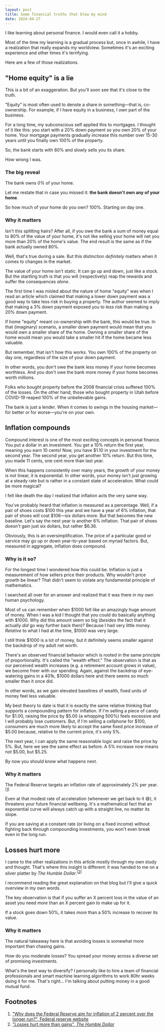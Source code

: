 ```yaml
---
layout: post
title: Some financial truths that blew my mind
date: 2024-04-27 
---
```



I like learning about personal finance. I would even call it a hobby.

Most of the time my learning is a gradual process but, once in awhile, I have a realization that really expands my worldview. Sometimes it's an exciting experience and other times it's terrifying.

Here are a few of those realizations.

## "Home equity" is a lie

This is a bit of an exaggeration. But you'll soon see that it's close to the truth. 

"Equity" is most often used to denote a share in something—that is, co-ownership. For example, if I have equity in a business, I _own_ part of the business.

For a long time, my subconscious self applied this to mortgages. I thought of it like this: you start with a 20% down payment so you own 20% of your home. Your mortgage payments gradually increase this number over 15-30 years until you finally own 100% of the property.

So, the bank starts with 80% and slowly sells you its share.

<div style="width: 100%" id="chart1"></div>

How wrong I was.

### The big reveal

The bank owns _0%_ of your home.

Let me restate that in case you missed it: **the bank doesn't own any of your home**.

So how much of your home do you own? 100%. Starting on day one.

<div style="width: 100%" id="chart2"></div>

### Why it matters

Isn't this splitting hairs? After all, if you owe the bank a sum of money equal to 80% of the value of your home, it's not like selling your home will net you more than 20% of the home's value. The end result is the same as if the bank actually owned 80%.

Well, that's true during a sale. But this distinction _definitely_ matters when it comes to changes in the market.

The value of your home isn't static. It can go up and down, just like a stock. But the startling truth is that you will (respectively) reap the rewards and suffer the consequences _alone_.

The first time I was misled about the nature of home "equity" was when I read an article which claimed that making a lower down payment was a good way to take less risk in buying a property. The author seemed to imply that making a 3% down payment exposed you to less risk than making a 20% down payment.

If home "equity" meant co-ownership with the bank, this would be true. In that (imaginary) scenario, a smaller down payment would mean that you would own a smaller share of the home. Owning a smaller share of the home would mean you would take a smaller hit if the home became less valuable.

But remember, that isn't how this works. You own 100% of the property on day one, regardless of the size of your down payment.

In other words, you don't owe the bank less money if your home becomes worthless. And you don't owe the bank more money if your home becomes worth millions. 

Folks who bought property before the 2008 financial crisis suffered 100% of the losses. On the other hand, those who bought property in Utah before COVID-19 reaped 100% of the unbelievable gains.

The bank is just a lender. When it comes to swings in the housing market—for better or for worse—you're on your own.

## Inflation compounds

Compound interest is one of the most exciting concepts in personal finance. You put a dollar in an investment. You get a 10% return the first year, meaning you earn 10 cents! Now, you have $1.10 in your investment for the second year. The second year, you get another 10% return. But this time, you made 11 cents, one cent more than last year.

When this happens consistently over many years, the growth of your money is not linear, it is exponential. In other words, your money isn't just growing at a steady rate but is rather in a constant state of acceleration. What could be more magical?

<div style="width: 100%" id="chart3"></div>

I felt like death the day I realized that inflation acts the very same way.

You've probably heard that inflation is measured as a percentage. Well, if a pair of shoes costs $100 this year and we have a year of 6% inflation, that pair of shoes will cost $106—six dollars more. But that becomes the new baseline. Let's say the next year is another 6% inflation. That pair of shoes doesn't gain just six dollars, but rather $6.36.

Obviously, this is an oversimplification. The price of a particular good or service may go up or down year-to-year based on myriad factors. But, measured in aggregate, inflation does compound.

### Why is it so?

For the longest time I wondered how this could be. Inflation is just a measurement of how sellers price their products. Why wouldn't price growth be linear? That didn't seem to violate any fundamental principle of mathematics.

I searched all over for an answer and realized that it was there in my own human psychology.

Most of us can remember when $1000 felt like an amazingly huge amount of money. When I was a kid I thought that you could do basically anything with $1000. Why did this amount seem so big (_besides_ the fact that it actually _did_ go way further back then)? Because I had very little money. _Relative_ to what I had at the time, $1000 was very large.

I still think $1000 is a lot of money, but it definitely seems smaller against the backdrop of my adult net worth.

There's an observed financial behavior which is rooted in the same principle of proportionality. It's called the "wealth effect." The observation is that as our perceived wealth increases (e.g. a retirement account grows in value), we become freer with our spending. Again, against the backdrop of eye-watering gains in a 401k, $1000 dollars here and there seems so much smaller than it once did.

In other words, as we gain elevated baselines of wealth, fixed units of money feel less valuable.

My best theory to date is that it is exactly the same relative thinking that supports a compounding pattern for inflation. If I'm selling a piece of candy for $1.00, raising the price by $5.00 (a whopping 500%) feels excessive and I will probably lose customers. But, if I'm selling a cellphone for $100, consumers are much more likely to accept the same fixed price increase of $5.00 because, relative to the current price, it's only 5%.

The next year, I can apply the same reasonable logic and raise the price by 5%. But, here we see the same effect as before. A 5% increase now means not $5.00, but $5.25.

By now you should know what happens next.

### Why it matters

The Federal Reserve targets an inflation rate of approximately 2% per year.<sup>[<a href="#footnote-1">1</a>]</sup>

Even at that modest rate of acceleration (whenever we get back to it 😅), it threatens your future financial wellbeing. It's a mathematical fact that an exponential curve will always catch up with a straight line, no matter its slope.

If you are saving at a constant rate (or living on a fixed income) without fighting back through compounding investments, you won't even break even in the long run.

## Losses hurt more

I came to the other realizations in this article mostly through my own study and thought. That's where this insight is different: it was handed to me on a silver platter by _The Humble Dollar_.<sup>[<a href="#footnote-2">2</a>]</sup>

I recommend reading the great explanation on that blog but I'll give a quick overview in my own words.

The key observation is that if you suffer an X percent loss in the value of an asset you need _more_ than an X percent gain to make up for it.

If a stock goes down 50%, it takes _more_ than a 50% increase to recover its value.

<div style="width: 100%" id="chart4"></div>

### Why it matters

The natural takeaway here is that avoiding losses is somewhat more important than chasing gains.

How do you moderate losses? You spread your money across a diverse set of promising investments. 

What's the best way to diversify? I personally like to hire a team of financial professionals and smart machine learning algorithms to work 80hr weeks doing it for me. That's right... I'm talking about putting money in a good mutual fund.


## Footnotes

1. <span id="footnote-1"><a href="https://www.federalreserve.gov/faqs/economy_14400.htm">"Why does the Federal Reserve aim for inflation of 2 percent over the longer run?", Federal reserve website</a></span>
1. <span id="footnote-2"><a href="https://humbledollar.com/money-guide/losses-hurt-more-than-gains-help/">"Losses hurt more than gains", <i>The Humble Dollar</i></a></span>

<script src="https://cdn.jsdelivr.net/npm/vega@5"></script>
<script src="https://cdn.jsdelivr.net/npm/vega-lite@5"></script>
<script src="https://cdn.jsdelivr.net/npm/vega-embed@6"></script>

<script>
const amortizationSchedule = [
    {
        "year": 0,
        "amount": 0,
        "label": "paid"
    },
    {
        "year": 0,
        "amount": 400000,
        "label": "owed"
    },
    {
        "year": 1,
        "amount": 5901.461382269958,
        "label": "paid"
    },
    {
        "year": 1,
        "amount": 394098.53861772997,
        "label": "owed"
    },
    {
        "year": 2,
        "amount": 12104.852729132608,
        "label": "paid"
    },
    {
        "year": 2,
        "amount": 387895.14727086725,
        "label": "owed"
    },
    {
        "year": 3,
        "amount": 18625.621350603877,
        "label": "paid"
    },
    {
        "year": 3,
        "amount": 381374.3786493959,
        "label": "owed"
    },
    {
        "year": 4,
        "amount": 25480.00487039727,
        "label": "paid"
    },
    {
        "year": 4,
        "amount": 374519.9951296025,
        "label": "owed"
    },
    {
        "year": 5,
        "amount": 32685.07165987257,
        "label": "paid"
    },
    {
        "year": 5,
        "amount": 367314.9283401272,
        "label": "owed"
    },
    {
        "year": 6,
        "amount": 40258.763340662066,
        "label": "paid"
    },
    {
        "year": 6,
        "amount": 359741.2366593377,
        "label": "owed"
    },
    {
        "year": 7,
        "amount": 48219.93946181183,
        "label": "paid"
    },
    {
        "year": 7,
        "amount": 351780.06053818803,
        "label": "owed"
    },
    {
        "year": 8,
        "amount": 56588.42446269037,
        "label": "paid"
    },
    {
        "year": 8,
        "amount": 343411.57553730946,
        "label": "owed"
    },
    {
        "year": 9,
        "amount": 65385.05703860866,
        "label": "paid"
    },
    {
        "year": 9,
        "amount": 334614.9429613911,
        "label": "owed"
    },
    {
        "year": 10,
        "amount": 74631.74203207923,
        "label": "paid"
    },
    {
        "year": 10,
        "amount": 325368.2579679206,
        "label": "owed"
    },
    {
        "year": 11,
        "amount": 84351.50497893029,
        "label": "paid"
    },
    {
        "year": 11,
        "amount": 315648.4950210695,
        "label": "owed"
    },
    {
        "year": 12,
        "amount": 94568.54944510279,
        "label": "paid"
    },
    {
        "year": 12,
        "amount": 305431.450554897,
        "label": "owed"
    },
    {
        "year": 13,
        "amount": 105308.31729690674,
        "label": "paid"
    },
    {
        "year": 13,
        "amount": 294691.68270309304,
        "label": "owed"
    },
    {
        "year": 14,
        "amount": 116597.5520548182,
        "label": "paid"
    },
    {
        "year": 14,
        "amount": 283402.44794518163,
        "label": "owed"
    },
    {
        "year": 15,
        "amount": 128464.36548857685,
        "label": "paid"
    },
    {
        "year": 15,
        "amount": 271535.63451142295,
        "label": "owed"
    },
    {
        "year": 16,
        "amount": 140938.30761941502,
        "label": "paid"
    },
    {
        "year": 16,
        "amount": 259061.69238058478,
        "label": "owed"
    },
    {
        "year": 17,
        "amount": 154050.44030373383,
        "label": "paid"
    },
    {
        "year": 17,
        "amount": 245949.55969626596,
        "label": "owed"
    },
    {
        "year": 18,
        "amount": 167833.41458145945,
        "label": "paid"
    },
    {
        "year": 18,
        "amount": 232166.58541854034,
        "label": "owed"
    },
    {
        "year": 19,
        "amount": 182321.55198168862,
        "label": "paid"
    },
    {
        "year": 19,
        "amount": 217678.44801831117,
        "label": "owed"
    },
    {
        "year": 20,
        "amount": 197550.92998808486,
        "label": "paid"
    },
    {
        "year": 20,
        "amount": 202449.07001191494,
        "label": "owed"
    },
    {
        "year": 21,
        "amount": 213559.47187684663,
        "label": "paid"
    },
    {
        "year": 21,
        "amount": 186440.52812315317,
        "label": "owed"
    },
    {
        "year": 22,
        "amount": 230387.04115095673,
        "label": "paid"
    },
    {
        "year": 22,
        "amount": 169612.95884904306,
        "label": "owed"
    },
    {
        "year": 23,
        "amount": 248075.5408058666,
        "label": "paid"
    },
    {
        "year": 23,
        "amount": 151924.4591941332,
        "label": "owed"
    },
    {
        "year": 24,
        "amount": 266669.017673802,
        "label": "paid"
    },
    {
        "year": 24,
        "amount": 133330.9823261978,
        "label": "owed"
    },
    {
        "year": 25,
        "amount": 286213.7721065211,
        "label": "paid"
    },
    {
        "year": 25,
        "amount": 113786.22789347869,
        "label": "owed"
    },
    {
        "year": 26,
        "amount": 306758.47326965065,
        "label": "paid"
    },
    {
        "year": 26,
        "amount": 93241.52673034924,
        "label": "owed"
    },
    {
        "year": 27,
        "amount": 328354.28033569886,
        "label": "paid"
    },
    {
        "year": 27,
        "amount": 71645.71966430102,
        "label": "owed"
    },
    {
        "year": 28,
        "amount": 351054.96987753373,
        "label": "paid"
    },
    {
        "year": 28,
        "amount": 48945.03012246602,
        "label": "owed"
    },
    {
        "year": 29,
        "amount": 374917.069779553,
        "label": "paid"
    },
    {
        "year": 29,
        "amount": 25082.930220446753,
        "label": "owed"
    },
    {
        "year": 30,
        "amount": 400000,
        "label": "paid"
    },
    {
        "year": 30,
        "amount": 0,
        "label": "owed"
    }
];

const spec1 = {
  "$schema": "https://vega.github.io/schema/vega-lite/v5.json",
  "data": {
    values: amortizationSchedule, 
  },
  "width": "container",
  "transform": [
    {"calculate": "datum.label === 'paid' ? datum.amount + 100000 : datum.amount", "as": "amount"},
    {"calculate": "datum.amount / 500000", "as": "percent"}
  ],
  "layer": [
    {
      "mark": { "type": "line", "strokeWidth": 4 },
      "title": "How I used to think about it",
      "encoding": {
        "x": {
          "field": "year",
          "type": "quantitative",
          "title": "Year after purchase"
        },
        "y": {
          "field": "percent",
          "type": "quantitative",
          "title": "Ownership",
          "axis": {"format": ".0%"}
        },
        "color": {
          "field": "label",
          "title": false,
          "legend": {
            "labelExpr": "datum.label == 'owed' ? 'Bank owns' : 'I own'"
          }
        }
      }
    },
  ]
}


const spec2 = {
  "$schema": "https://vega.github.io/schema/vega-lite/v5.json",
  "data": {
    values: amortizationSchedule, 
  },
  "width": "container",
  "transform": [
      {"calculate": "datum.label === 'paid' ? 1 : 0", "as": "percent"},
  ],
  "layer": [
    {
      "mark": { type: "line", strokeWidth: 4 },
      "title": "The truth",
      "encoding": {
        "x": {
          "field": "year",
          "type": "quantitative",
          "title": "Year after purchase"
        },
        "y": {
          "field": "percent",
          "type": "quantitative",
          "title": "Ownership",
          "axis": {"format": ".0%"}
        },
        "color": {
          "field": "label",
          "title": false,
          "legend": {
            "labelExpr": "datum.label == 'owed' ? 'Bank owns' : 'I own'"
          }
        }
      }
    },
  ]
}


const spec3 = {
  "$schema": "https://vega.github.io/schema/vega-lite/v5.json",
  "data": {
    "values": [
    {
        "value": 1,
        "label": "linear",
        "time": 0
    },
    {
        "value": 1,
        "label": "compounded",
        "time": 0
    },
    {
        "value": 1.1,
        "label": "linear",
        "time": 1
    },
    {
        "value": 1.1,
        "label": "compounded",
        "time": 1
    },
    {
        "value": 1.2000000000000002,
        "label": "linear",
        "time": 2
    },
    {
        "value": 1.2100000000000002,
        "label": "compounded",
        "time": 2
    },
    {
        "value": 1.3000000000000003,
        "label": "linear",
        "time": 3
    },
    {
        "value": 1.3310000000000002,
        "label": "compounded",
        "time": 3
    },
    {
        "value": 1.4000000000000004,
        "label": "linear",
        "time": 4
    },
    {
        "value": 1.4641000000000002,
        "label": "compounded",
        "time": 4
    },
    {
        "value": 1.5000000000000004,
        "label": "linear",
        "time": 5
    },
    {
        "value": 1.61051,
        "label": "compounded",
        "time": 5
    },
    {
        "value": 1.6000000000000005,
        "label": "linear",
        "time": 6
    },
    {
        "value": 1.7715610000000002,
        "label": "compounded",
        "time": 6
    },
    {
        "value": 1.7000000000000006,
        "label": "linear",
        "time": 7
    },
    {
        "value": 1.9487171,
        "label": "compounded",
        "time": 7
    },
    {
        "value": 1.8000000000000007,
        "label": "linear",
        "time": 8
    },
    {
        "value": 2.1435888100000002,
        "label": "compounded",
        "time": 8
    },
    {
        "value": 1.9000000000000008,
        "label": "linear",
        "time": 9
    },
    {
        "value": 2.357947691,
        "label": "compounded",
        "time": 9
    },
    {
        "value": 2.000000000000001,
        "label": "linear",
        "time": 10
    },
    {
        "value": 2.5937424601,
        "label": "compounded",
        "time": 10
    },
    {
        "value": 2.100000000000001,
        "label": "linear",
        "time": 11
    },
    {
        "value": 2.8531167061100002,
        "label": "compounded",
        "time": 11
    },
    {
        "value": 2.200000000000001,
        "label": "linear",
        "time": 12
    },
    {
        "value": 3.1384283767210004,
        "label": "compounded",
        "time": 12
    },
    {
        "value": 2.300000000000001,
        "label": "linear",
        "time": 13
    },
    {
        "value": 3.4522712143931003,
        "label": "compounded",
        "time": 13
    },
    {
        "value": 2.4000000000000012,
        "label": "linear",
        "time": 14
    },
    {
        "value": 3.7974983358324104,
        "label": "compounded",
        "time": 14
    },
    {
        "value": 2.5000000000000013,
        "label": "linear",
        "time": 15
    },
    {
        "value": 4.177248169415652,
        "label": "compounded",
        "time": 15
    },
    {
        "value": 2.6000000000000014,
        "label": "linear",
        "time": 16
    },
    {
        "value": 4.594972986357217,
        "label": "compounded",
        "time": 16
    },
    {
        "value": 2.7000000000000015,
        "label": "linear",
        "time": 17
    },
    {
        "value": 5.054470284992938,
        "label": "compounded",
        "time": 17
    },
    {
        "value": 2.8000000000000016,
        "label": "linear",
        "time": 18
    },
    {
        "value": 5.559917313492232,
        "label": "compounded",
        "time": 18
    },
    {
        "value": 2.9000000000000017,
        "label": "linear",
        "time": 19
    },
    {
        "value": 6.115909044841455,
        "label": "compounded",
        "time": 19
    }
]
  },
  "width": "container",
  "transform": [
    {"calculate": "datum.label === 'paid' ? 1 : 0", "as": "percent"}
  ],
  "layer": [
    {
      "mark": {"type": "line", "strokeWidth": 4},
      "title": "The power of compound interest",
      "encoding": {
        "x": {
          "field": "time",
          "type": "quantitative",
          "title": "Years"
        },
        "y": {
          "field": "value",
          "type": "quantitative",
          "title": "Value",
          "axis": {"format": "$.2f"}
        },
        "color": {
          "field": "label",
          "title": null,
          "legend": {
            "labelExpr": "datum.label == 'compounded' ? 'With compounding' : 'Without compounding'"
          }
        }
      }
    }
  ]
}


const spec4 = {
    "$schema": "https://vega.github.io/schema/vega-lite/v5.json",
    "data": {
        "values": [
            {
                "time": 0,
                "amount": 100
            },
            {
                "time": 1,
                "amount": 50
            },
            {
                "time": 2,
                "amount": 75
            }
        ]
    },
    "width": "container",
    "layer": [
        {
            "mark": {
                "type": "line",
                "strokeWidth": 4
            },
            "title": "A loss and gain of 50%",
            "encoding": {
                "x": {
                    "field": "time",
                    "type": "quantitative",
                    "title": "Time",
                    "axis": {
                        "labels": false,
                        "ticks": false
                    }
                },
                "y": {
                    "field": "amount",
                    "type": "quantitative",
                    "title": "Value of an asset",
                    "axis": {
                        "format": "$.2f",
                        "values": [
                            0,
                            25,
                            50,
                            75,
                            100
                        ]
                    }
                }
            }
        },
        {
            "mark": {
                "type": "rule",
                "color": "red",
                "strokeWidth": 4
            },
            "encoding": {
                "y": {
                    "aggregate": "mean",
                    "field": "amount",
                    "type": "quantitative"
                },
                "y2": {
                    "aggregate": "max",
                    "field": "amount",
                    "type": "quantitative"
                },
                "x": {
                    "aggregate": "max",
                    "field": "time"
                }
            }
        }
    ]
};

vegaEmbed('#chart1', spec1);
vegaEmbed('#chart2', spec2);
vegaEmbed('#chart3', spec3);
vegaEmbed('#chart4', spec4);
</script>



